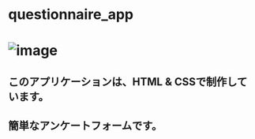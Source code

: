 # questionnaire_app

# ![image](https://user-images.githubusercontent.com/64732255/92303232-d6c77d00-efad-11ea-9a54-4022947f4f59.png)

## このアプリケーションは、HTML & CSSで制作しています。  
## 簡単なアンケートフォームです。
